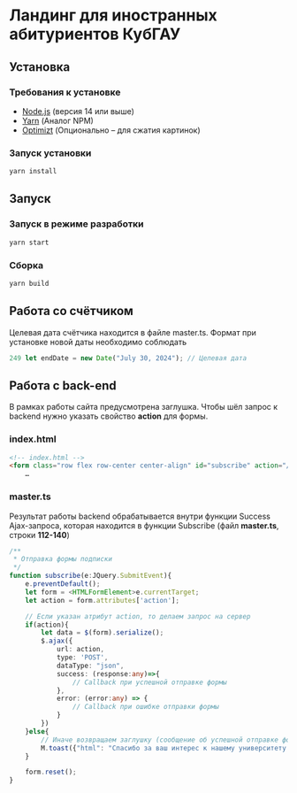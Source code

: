 # Ландинг для иностранных абитуриентов КубГАУ

## Установка

### Требования к установке
- [Node.js](https://nodejs.org/en/) (версия 14 или выше)
- [Yarn](https://classic.yarnpkg.com/lang/en/docs/install/#mac-stable) (Аналог NPM)
- [Optimizt](https://github.com/funbox/optimizt) (Опционально – для сжатия картинок)

### Запуск установки
```bash
yarn install
```

## Запуск

### Запуск в режиме разработки
```bash
yarn start
```

### Сборка
```bash
yarn build
```

## Работа со счётчиком
Целевая дата счётчика находится в файле master.ts. Формат при установке новой даты необходимо соблюдать
```typescript
249 let endDate = new Date("July 30, 2024"); // Целевая дата
```

## Работа с back-end
В рамках работы сайта предусмотрена заглушка. Чтобы шёл запрос к backend нужно указать свойство __action__ для формы.

### index.html
```html
<!-- index.html -->
<form class="row flex row-center center-align" id="subscribe" action="/path/to/backend/">
	…
```

### master.ts
Результат работы backend обрабатывается внутри функции Success Ajax-запроса, которая находится в функции Subscribe (файл **master.ts**, строки **112-140**)

```typescript
/**
 * Отправка формы подписки
 */
function subscribe(e:JQuery.SubmitEvent){
	e.preventDefault();
	let form = <HTMLFormElement>e.currentTarget;
	let action = form.attributes['action'];

	// Если указан атрибут action, то делаем запрос на сервер
	if(action){
		let data = $(form).serialize();
		$.ajax({
			url: action,
			type: 'POST',
			dataType: "json",
			success: (response:any)=>{
				// Callback при успешной отправке формы
			},
			error: (error:any) => {
				// Callback при ошибке отправки формы
			}
		})
	}else{
		// Иначе возвращаем заглушку (сообщение об успешной отправке формы)
		M.toast({"html": "Спасибо за ваш интерес к нашему университету! Мы обязательно уведомим Вас о начале приёма документов!"})
	}

	form.reset();
}
```